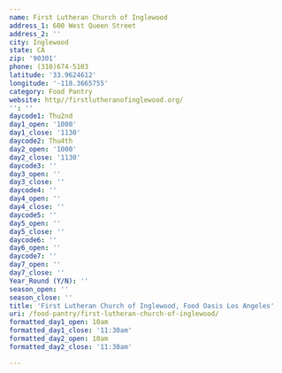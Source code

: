 ```yaml
---
name: First Lutheran Church of Inglewood
address_1: 600 West Queen Street
address_2: ''
city: Inglewood
state: CA
zip: '90301'
phone: (310)674-5103
latitude: '33.9624612'
longitude: '-118.3665755'
category: Food Pantry
website: http//firstlutheranofinglewood.org/
'': ''
daycode1: Thu2nd
day1_open: '1000'
day1_close: '1130'
daycode2: Thu4th
day2_open: '1000'
day2_close: '1130'
daycode3: ''
day3_open: ''
day3_close: ''
daycode4: ''
day4_open: ''
day4_close: ''
daycode5: ''
day5_open: ''
day5_close: ''
daycode6: ''
day6_open: ''
daycode7: ''
day7_open: ''
day7_close: ''
Year_Round (Y/N): ''
season_open: ''
season_close: ''
title: 'First Lutheran Church of Inglewood, Food Oasis Los Angeles'
uri: /food-pantry/first-lutheran-church-of-inglewood/
formatted_day1_open: 10am
formatted_day1_close: '11:30am'
formatted_day2_open: 10am
formatted_day2_close: '11:30am'

---
```

